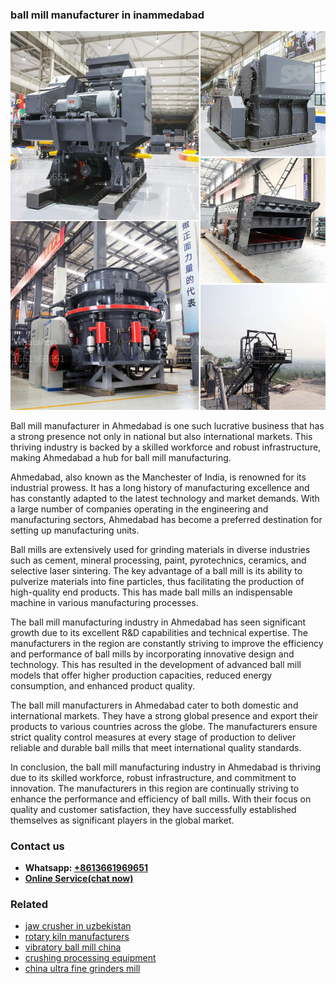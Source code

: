 <h3>ball mill manufacturer in inammedabad</h3><img src='1708589180.jpg' alt=''><p>Ball mill manufacturer in Ahmedabad is one such lucrative business that has a strong presence not only in national but also international markets. This thriving industry is backed by a skilled workforce and robust infrastructure, making Ahmedabad a hub for ball mill manufacturing. </p><p>Ahmedabad, also known as the Manchester of India, is renowned for its industrial prowess. It has a long history of manufacturing excellence and has constantly adapted to the latest technology and market demands. With a large number of companies operating in the engineering and manufacturing sectors, Ahmedabad has become a preferred destination for setting up manufacturing units.</p><p>Ball mills are extensively used for grinding materials in diverse industries such as cement, mineral processing, paint, pyrotechnics, ceramics, and selective laser sintering. The key advantage of a ball mill is its ability to pulverize materials into fine particles, thus facilitating the production of high-quality end products. This has made ball mills an indispensable machine in various manufacturing processes.</p><p>The ball mill manufacturing industry in Ahmedabad has seen significant growth due to its excellent R&D capabilities and technical expertise. The manufacturers in the region are constantly striving to improve the efficiency and performance of ball mills by incorporating innovative design and technology. This has resulted in the development of advanced ball mill models that offer higher production capacities, reduced energy consumption, and enhanced product quality.</p><p>The ball mill manufacturers in Ahmedabad cater to both domestic and international markets. They have a strong global presence and export their products to various countries across the globe. The manufacturers ensure strict quality control measures at every stage of production to deliver reliable and durable ball mills that meet international quality standards.</p><p>In conclusion, the ball mill manufacturing industry in Ahmedabad is thriving due to its skilled workforce, robust infrastructure, and commitment to innovation. The manufacturers in this region are continually striving to enhance the performance and efficiency of ball mills. With their focus on quality and customer satisfaction, they have successfully established themselves as significant players in the global market.</p><h3>Contact us</h3><ul><li><strong>Whatsapp:&nbsp;<a href="https://wa.me/8613661969651">+8613661969651</a></strong></li><li><a href="https://swt.shibang-china.com/?git&amp;zhl&amp;ball mill manufacturer in inammedabad"><strong>Online Service(chat now)</strong></a></li></ul><h3>Related</h3><ul><li><a href='jaw crusher in uzbekistan.md'>jaw crusher in uzbekistan</a></li><li><a href='rotary kiln manufacturers.md'>rotary kiln manufacturers</a></li><li><a href='vibratory ball mill china.md'>vibratory ball mill china</a></li><li><a href='crushing processing equipment.md'>crushing processing equipment</a></li><li><a href='china ultra fine grinders mill.md'>china ultra fine grinders mill</a></li></ul>